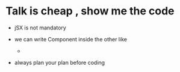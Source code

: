 # Talk is cheap , show me the code

- jSX is not mandatory
- we can write Component inside the other like
    - <Title/> 
    - {Title()}
    - <Title></Title>

- always plan your plan before coding
